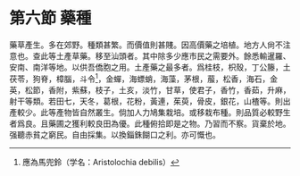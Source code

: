 # 第六節    藥種

藥草產生。多在郊野。種類甚繁。而價值則甚賤。因高價藥之培植。地方人尙不注意也。查此等土產草藥。移至汕頭者。其中除多少應市民之需要外。餘悉輸暹羅、安南、南洋等地。以供吾僑胞之用。土產藥之最多者。爲桂枝，枳殼，丁公籐，土茯苓，狗脊，樟腦，斗令[^44]，金蟬，海螵蛸，海藻，茅根，菔，松香，海石，金英，松節，香附，紫蘇，枝子，土亥，淡竹，甘草，使君子，香竹，香茹，升麻，射干等類。若田七，天冬，葛根，花粉，黃連，茱萸，骨皮，銀花，山楂等。則出產較少。此等產物皆自然叢生。倘加人力鳩集栽培。或移栽布種。則品質必較野生者爲良。且藥圃之獲利較良田為優。此種俯拾即是之物。乃習而不察。貨棄於地。强聽赤貧之窮民。自由採集。以換錙銖餬口之利。亦可慨也。

[^44]: 應為馬兜鈴（学名：Aristolochia debilis）
